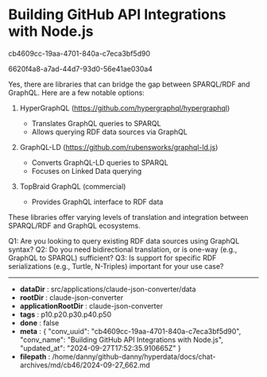 # Building GitHub API Integrations with Node.js

cb4609cc-19aa-4701-840a-c7eca3bf5d90

6620f4a8-a7ad-44d7-93d0-56e41ae030a4

 Yes, there are libraries that can bridge the gap between SPARQL/RDF and GraphQL. Here are a few notable options:

1. HyperGraphQL (https://github.com/hypergraphql/hypergraphql)
   - Translates GraphQL queries to SPARQL
   - Allows querying RDF data sources via GraphQL

2. GraphQL-LD (https://github.com/rubensworks/graphql-ld.js)
   - Converts GraphQL-LD queries to SPARQL
   - Focuses on Linked Data querying

3. TopBraid GraphQL (commercial)
   - Provides GraphQL interface to RDF data

These libraries offer varying levels of translation and integration between SPARQL/RDF and GraphQL ecosystems.

Q1: Are you looking to query existing RDF data sources using GraphQL syntax?
Q2: Do you need bidirectional translation, or is one-way (e.g., GraphQL to SPARQL) sufficient?
Q3: Is support for specific RDF serializations (e.g., Turtle, N-Triples) important for your use case?

---

* **dataDir** : src/applications/claude-json-converter/data
* **rootDir** : claude-json-converter
* **applicationRootDir** : claude-json-converter
* **tags** : p10.p20.p30.p40.p50
* **done** : false
* **meta** : {
  "conv_uuid": "cb4609cc-19aa-4701-840a-c7eca3bf5d90",
  "conv_name": "Building GitHub API Integrations with Node.js",
  "updated_at": "2024-09-27T17:52:35.910665Z"
}
* **filepath** : /home/danny/github-danny/hyperdata/docs/chat-archives/md/cb46/2024-09-27_662.md